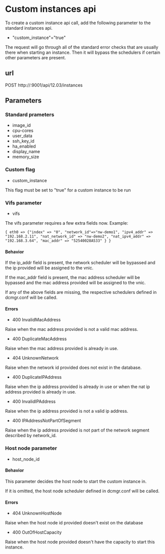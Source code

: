 # Custom instances api

To create a custom instance api call, add the following parameter to the standard instances api.

* "custom_instance"="true"

The request will go through all of the standard error checks that are usually there when starting an instance. Then it will bypass the schedulers if certain other parameters are present.

## url

POST http://<ip address>:9001/api/12.03/instances

## Parameters

### Standard prameters

* image_id
* cpu-cores
* user_data
* ssh_key_id
* ha_enabled
* display_name
* memory_size

### Custom flag

* custom_instance

This flag must be set to "true" for a custom instance to be run

### Vifs parameter

* vifs

The vifs parameter requires a few extra fields now. Example:

    { eth0 => {"index" => "0", "network_id"=>"nw-demo1", "ipv4_addr" => "192.168.2.11", "nat_network_id" => "nw-demo2", "nat_ipv4_addr" => "192.168.3.64", "mac_addr" => "52540028A533" } }

#### Behavior

If the ip_addr field is present, the network scheduler will be bypassed and the ip provided will be assigned to the vnic.

If the mac_addr field is present, the mac address scheduler will be bypassed and the mac address provided will be assigned to the vnic.

If any of the above fields are missing, the respective schedulers defined in dcmgr.conf will be called.

#### Errors

* 400 InvalidMacAddress

Raise when the mac address provided is not a valid mac address.

* 400 DuplicateMacAddress

Raise when the mac address provided is already in use.

* 404 UnknownNetwork

Raise when the network id provided does not exist in the database.

* 400 DuplicateIPAddress

Raise when the ip address provided is already in use or when the nat ip address provided is already in use.

* 400 InvalidIPAddress

Raise when the ip address provided is not a valid ip address.

* 400 IPAddressNotPartOfSegment

Raise when the ip address provided is not part of the network segment described by network_id.

### Host node parameter

* host_node_id

#### Behavior

This parameter decides the host node to start the custom instance in.

If it is omitted, the host node scheduler defined in dcmgr.conf will be called.

#### Errors

* 404 UnknownHostNode

Raise when the host node id provided doesn't exist on the database

* 400 OutOfHostCapacity

Raise when the host node provided doesn't have the capacity to start this instance.